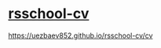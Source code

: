 # [rsschool-cv](https://uezbaev852.github.io/rsschool-cv/cv)
https://uezbaev852.github.io/rsschool-cv/cv
